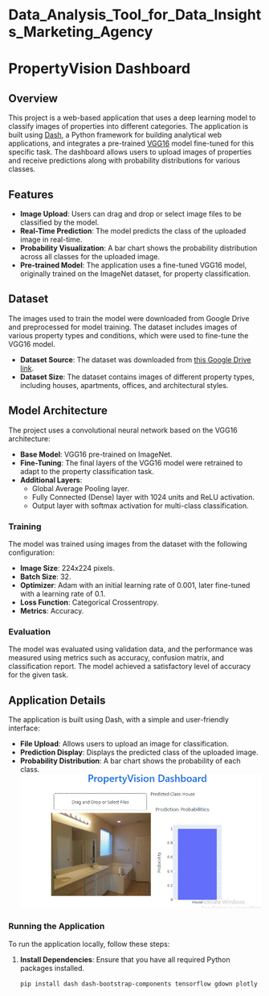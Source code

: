 # Data_Analysis_Tool_for_Data_Insights_Marketing_Agency

# PropertyVision Dashboard

## Overview

This project is a web-based application that uses a deep learning model to classify images of properties into different categories. The application is built using [Dash](https://dash.plotly.com/), a Python framework for building analytical web applications, and integrates a pre-trained [VGG16](https://keras.io/api/applications/vgg/#vgg16-function) model fine-tuned for this specific task. The dashboard allows users to upload images of properties and receive predictions along with probability distributions for various classes.

## Features

- **Image Upload**: Users can drag and drop or select image files to be classified by the model.
- **Real-Time Prediction**: The model predicts the class of the uploaded image in real-time.
- **Probability Visualization**: A bar chart shows the probability distribution across all classes for the uploaded image.
- **Pre-trained Model**: The application uses a fine-tuned VGG16 model, originally trained on the ImageNet dataset, for property classification.

## Dataset

The images used to train the model were downloaded from Google Drive and preprocessed for model training. The dataset includes images of various property types and conditions, which were used to fine-tune the VGG16 model.

- **Dataset Source**: The dataset was downloaded from [this Google Drive link](https://drive.google.com/uc?id=1zLNe-QteUWjlNLmyWSfiB-D8ZxdPZAFs).
- **Dataset Size**: The dataset contains images of different property types, including houses, apartments, offices, and architectural styles.

## Model Architecture

The project uses a convolutional neural network based on the VGG16 architecture:

- **Base Model**: VGG16 pre-trained on ImageNet.
- **Fine-Tuning**: The final layers of the VGG16 model were retrained to adapt to the property classification task.
- **Additional Layers**:
  - Global Average Pooling layer.
  - Fully Connected (Dense) layer with 1024 units and ReLU activation.
  - Output layer with softmax activation for multi-class classification.

### Training

The model was trained using images from the dataset with the following configuration:

- **Image Size**: 224x224 pixels.
- **Batch Size**: 32.
- **Optimizer**: Adam with an initial learning rate of 0.001, later fine-tuned with a learning rate of 0.1.
- **Loss Function**: Categorical Crossentropy.
- **Metrics**: Accuracy.

### Evaluation

The model was evaluated using validation data, and the performance was measured using metrics such as accuracy, confusion matrix, and classification report. The model achieved a satisfactory level of accuracy for the given task.

## Application Details

The application is built using Dash, with a simple and user-friendly interface:

- **File Upload**: Allows users to upload an image for classification.
- **Prediction Display**: Displays the predicted class of the uploaded image.
- **Probability Distribution**: A bar chart shows the probability of each class.
![Dashboard Screenshot](dashboard_img.JPG)

### Running the Application

To run the application locally, follow these steps:

1. **Install Dependencies**: Ensure that you have all required Python packages installed.
   ```bash
   pip install dash dash-bootstrap-components tensorflow gdown plotly pillow
